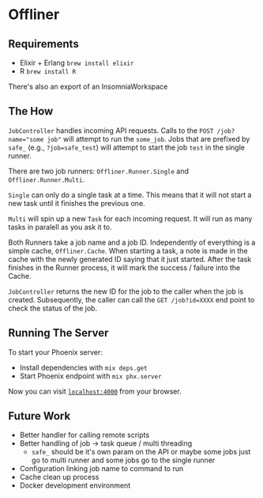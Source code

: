 # Offliner

## Requirements
- Elixir + Erlang `brew install elixir`
- R `brew install R`

There's also an export of an InsomniaWorkspace

## The How

`JobController` handles incoming API requests.
Calls to the `POST /job?name="some job"` will attempt to run the `some_job`.
Jobs that are prefixed by `safe_` (e.g., `?job=safe_test`) will attempt to start the job `test` in the single runner.

There are two job runners: `Offliner.Runner.Single` and `Offliner.Runner.Multi`.

`Single` can only do a single task at a time.
This means that it will not start a new task until it finishes the previous one.

`Multi` will spin up a new `Task` for each incoming request.
It will run as many tasks in paralell as you ask it to.

Both Runners take a job name and a job ID.
Independently of everything is a simple cache, `Offliner.Cache`.
When starting a task, a note is made in the cache with the newly generated ID saying that it just started.
After the task finishes in the Runner process, it will mark the success / failure into the Cache.

`JobController` returns the new ID for the job to the caller when the job is created.
Subsequently, the caller can call the `GET /job?id=XXXX` end point to check the status of the job.

## Running The Server
To start your Phoenix server:

  * Install dependencies with `mix deps.get`
  * Start Phoenix endpoint with `mix phx.server`

Now you can visit [`localhost:4000`](http://localhost:4000) from your browser.

## Future Work
- Better handler for calling remote scripts
- Better handling of job -> task queue / multi threading
  - `safe_` should be it's own param on the API or maybe some jobs just go to multi runner and some jobs go to the single runner
- Configuration linking job name to command to run
- Cache clean up process
- Docker development environment